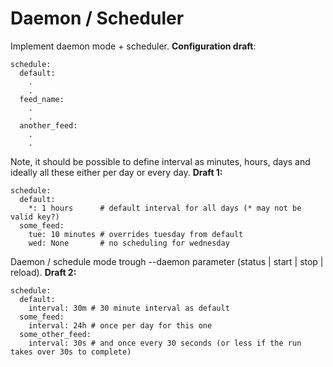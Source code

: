 # Daemon / Scheduler

Implement daemon mode + scheduler.
**Configuration draft**:


    schedule:
      default:
        .
        .
      feed_name:
        .
        .
      another_feed:
        .
        .


Note, it should be possible to define interval as minutes, hours, days and ideally all these either per day or every day.
**Draft 1:**


    schedule:
      default:
        *: 1 hours      # default interval for all days (* may not be valid key?)
      some_feed:
        tue: 10 minutes # overrides tuesday from default
        wed: None       # no scheduling for wednesday


Daemon / schedule mode trough --daemon parameter (status | start | stop | reload).
**Draft 2:**


    schedule:
      default:
        interval: 30m # 30 minute interval as default
      some_feed:
        interval: 24h # once per day for this one
      some_other_feed:
        interval: 30s # and once every 30 seconds (or less if the run takes over 30s to complete)

